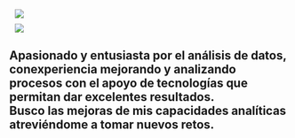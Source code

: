 <h1 style="margin: 10px 10px">
    <img src="https://readme-typing-svg.herokuapp.com?font=Montserrat&weight=900&size=40&duration=1000&pause=2000&color=2545FF&center=true&vCenter=true&random=false&width=435&lines=DATA+ANALYTICS+📊​" />



<h1 style="margin: 10px 10px">
    <img src="https://readme-typing-svg.herokuapp.com?font=Montserrat&weight=800&size=35&duration=1000&pause=2000&color=2545FF&vCenter=true&random=false&width=435&lines=SOBRE+M%C3%8D%3A+👨🏻‍💻​" />

Apasionado y entusiasta por el análisis de datos, conexperiencia mejorando y  analizando procesos con el apoyo de tecnologías que permitan dar excelentes resultados.<br> Busco las mejoras de mis capacidades analíticas atreviéndome a tomar nuevos retos.
------------
